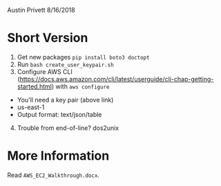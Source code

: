 Austin Privett
8/16/2018

# Short Version

1. Get new packages `pip install boto3 doctopt`
2. Run `bash create_user_keypair.sh`
3. Configure AWS CLI (https://docs.aws.amazon.com/cli/latest/userguide/cli-chap-getting-started.html) with `aws configure`
 * You'll need a key pair (above link)
 * us-east-1
 * Output format: text/json/table
4. Trouble from end-of-line? dos2unix

# More Information

Read `AWS_EC2_Walkthrough.docx`.
